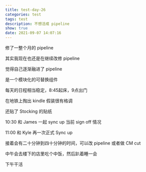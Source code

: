 ```yaml
---
title: test-day-26
categories: test
tags: test
description: 不想活成 pipeline
show: true
date: 2021-09-07 14:07:16
---
```


修了一整个月的 pipeline

其实我现在也还是在继续改修 pipeline

觉得自己逐渐融进了 pipeline

是一个模块化的可替换组件

每天的日程相当稳定，8:45起床，9点出门

在地铁上掏出 kindle 假装很有格调

还贴了 Stocking 的贴纸

10:30 和 James 一起 sync up 当前 sign off 情况

11:00 和 Kyle 再一次正式 Sync up

接着会有二十分钟到四十分钟的时间，可以改 pipeline 或者做 CM cut

中午会去楼下的店里吃个中饭，然后趴着睡一会

下午干活